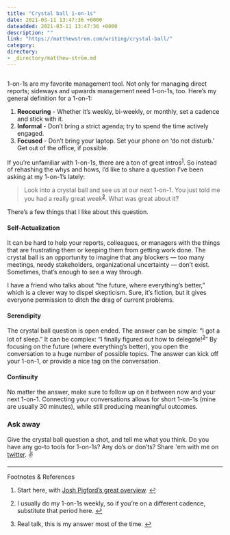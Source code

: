 ```yaml
---
title: "Crystal ball 1-on-1s"
date: 2021-03-11 13:47:36 +0000
dateadded: 2021-03-11 13:47:36 +0000
description: ""
link: "https://matthewstrom.com/writing/crystal-ball/"
category:
directory:
- _directory/matthew-ström.md
---
```

<figure data-type="image"><img src="https://matthewstrom.com/images/crystal-1.jpg" alt=""></figure>
<p>1-on-1s are my favorite management tool. Not only for managing direct reports; sideways and upwards management need 1-on-1s, too. Here’s my general definition for a 1-on-1:</p>
<ol>
<li><strong>Reoccuring</strong> - Whether it’s weekly, bi-weekly, or monthly, set a cadence and stick with it.</li>
<li><strong>Informal</strong> - Don’t bring a strict agenda; try to spend the time actively engaged.</li>
<li><strong>Focused</strong> - Don’t bring your laptop. Set your phone on ‘do not disturb.’ Get out of the office, if possible.</li>
</ol>
<p>If you’re unfamiliar with 1-on-1s, there are a ton of great intros<sup class="footnote-ref"><a href="#fn1" id="fnref1">1</a></sup>. So instead of rehashing the whys and hows, I’d like to share a question I’ve been asking at my 1-on-1’s lately:</p>
<blockquote>
<p>Look into a crystal ball and see us at our next 1-on-1. You just told me you had a really great week<sup class="footnote-ref"><a href="#fn2" id="fnref2">2</a></sup>. What was great about it?</p>
</blockquote>
<p>There’s a few things that I like about this question.</p>
<h4 id="self-actualization">Self-Actualization</h4>
<p>It can be hard to help your reports, colleagues, or managers with the things that are frustrating them or keeping them from getting work done. The crystal ball is an opportunity to imagine that any blockers — too many meetings, needy stakeholders, organizational uncertainty — don’t exist. Sometimes, that’s enough to see a way through.</p>
<p>I have a friend who talks about “the future, where everything’s better,” which is a clever way to dispel skepticism. Sure, it’s fiction, but it gives everyone permission to ditch the drag of current problems.</p>
<h4 id="serendipity">Serendipity</h4>
<p>The crystal ball question is open ended. The answer can be simple: “I got a lot of sleep.” It can be complex: “I finally figured out how to delegate!<sup class="footnote-ref"><a href="#fn3" id="fnref3">3</a></sup>” By focusing on the future (where everything’s better), you open the conversation to a huge number of possible topics. The answer can kick off your 1-on-1, or provide a nice tag on the conversation.</p>
<h4 id="continuity">Continuity</h4>
<p>No matter the answer, make sure to follow up on it between now and your next 1-on-1. Connecting your conversations allows for short 1-on-1s (mine are usually 30 minutes), while still producing meaningful outcomes.</p>
<h3 id="ask-away">Ask away</h3>
<p>Give the crystal ball question a shot, and tell me what you think. Do you have any go-to tools for 1-on-1s? Any do’s or don’ts? Share 'em with me on <a href="https://twitter.com/ilikescience" target="_blank" rel="noopener">twitter</a>. ✌️</p>
<hr>
<section class="footnotes l--space-compact">
<div class="t--weight-bold l--pad-btm-s">Footnotes & References</div>
<ol class="footnotes-list">
<li id="fn1" class="footnote-item"><p>Start here, with <a href="https://baremetrics.com/blog/startup-guide-to-1-on-1" target="_blank" rel="noopener">Josh Pigford’s great overview</a>. <a href="#fnref1" class="footnote-backref">↩︎</a></p>
</li>
<li id="fn2" class="footnote-item"><p>I usually do my 1-on-1s weekly, so if you’re on a different cadence, substitute that period here. <a href="#fnref2" class="footnote-backref">↩︎</a></p>
</li>
<li id="fn3" class="footnote-item"><p>Real talk, this is my answer most of the time. <a href="#fnref3" class="footnote-backref">↩︎</a></p>
</li>
</ol>
</section>
